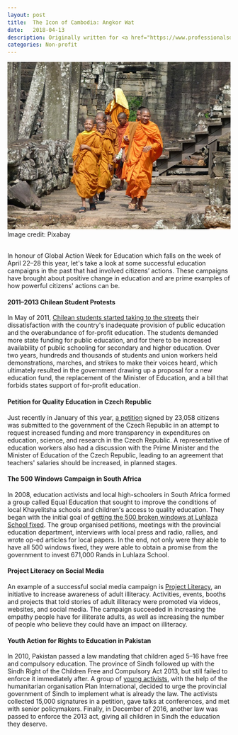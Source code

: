 ```yaml
---
layout: post
title:  The Icon of Cambodia: Angkor Wat
date:   2018-04-13
description: Originally written for <a href="https://www.professionalsdoinggood.com/2018/04/13/angkor-wat/" target="blank">Professionals doing good</a>
categories: Non-profit
---
```

<div class="img_post">
	<img class="col three" src="/img/2018-04-13-a.jpg">
</div>
<div class="col three caption">
	Image credit: Pixabay
</div>
<br/>

In honour of Global Action Week for Education which falls on the week of April 22–28 this year, let's take a look at some successful education campaigns in the past that had involved citizens’ actions. These campaigns have brought about positive change in education and are prime examples of how powerful citizens' actions can be.

<h4>2011–2013 Chilean Student Protests</h4>

In May of 2011, <a href="https://en.wikipedia.org/wiki/2011%E2%80%9313_Chilean_student_protests" target="blank">Chilean students started taking to the streets</a> their dissatisfaction with the country's inadequate provision of public education and the overabundance of for-profit education. The students demanded more state funding for public education, and for there to be increased availability of public schooling for secondary and higher education. Over two years, hundreds and thousands of students and union workers held demonstrations, marches, and strikes to make their voices heard, which ultimately resulted in the government drawing up a proposal for a new education fund, the replacement of the Minister of Education, and a bill that forbids states support of for-profit education.

<h4>Petition for Quality Education in Czech Republic</h4>

Just recently in January of this year, <a href="https://www.csee-etuce.org/en/news/archive/2504-czech-republic-education-trade-unions-petition-yields-results" target="blank">a petition</a> signed by 23,058 citizens was submitted to the government of the Czech Republic in an attempt to request increased funding and more transparency in expenditures on education, science, and research in the Czech Republic. A representative of education workers also had a discussion with the Prime Minister and the Minister of Education of the Czech Republic, leading to an agreement that teachers' salaries should be increased, in planned stages.

<h4>The 500 Windows Campaign in South Africa</h4>

In 2008, education activists and local high-schoolers in South Africa formed a group called Equal Education that sought to improve the conditions of local Khayelitsha schools and children's access to quality education. They began with the initial goal of <a href="https://equaleducation.org.za/wp-content/uploads/2016/09/H-Angara-500-Broken-Windows-2011.pdf" target="blank">getting the 500 broken windows at Luhlaza School fixed</a>. The group organised petitions, meetings with the provincial education department, interviews with local press and radio, rallies, and wrote op-ed articles for local papers. In the end, not only were they able to have all 500 windows fixed, they were able to obtain a promise from the government to invest 671,000 Rands in Luhlaza School.

<h4>Project Literacy on Social Media</h4>

An example of a successful social media campaign is <a href="http://shortyawards.com/2nd-socialgood/project-literacy-first-words" target="blank">Project Literacy</a>, an initiative to increase awareness of adult illiteracy. Activities, events, booths and projects that told stories of adult illiteracy were promoted via videos, websites, and social media. The campaign succeeded in increasing the empathy people have for illiterate adults, as well as increasing the number of people who believe they could have an impact on illiteracy.

<h4>Youth Action for Rights to Education in Pakistan</h4>

In 2010, Pakistan passed a law mandating that children aged 5–16 have free and compulsory education. The province of Sindh followed up with the Sindh Right of the Children Free and Compulsory Act 2013, but still failed to enforce it immediately after. A group of <a href="https://plan-international.org/advancing-global-goals-girls-pakistan" target="blank">young activists</a>, with the help of the humanitarian organisation Plan International, decided to urge the provincial government of Sindh to implement what is already the law. The activists collected 15,000 signatures in a petition, gave talks at conferences, and met with senior policymakers. Finally, in December of 2016, another law was passed to enforce the 2013 act, giving all children in Sindh the education they deserve.
